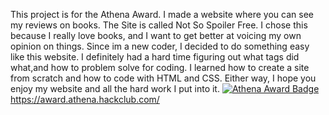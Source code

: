 This project is for the Athena Award. I made a website where you can see my reviews on books. The Site is called Not So Spoiler Free. I chose this because I really love books, and I want to get better at voicing my own opinion on things. Since im a new coder, I decided to do something easy like this website. I definitely had a hard time figuring out what tags did what,and how to problem solve for coding. I learned how to create a site from scratch and how to code with HTML and CSS. Either way, I hope you enjoy my website and all the hard work I put into it. 
[![Athena Award Badge](https://img.shields.io/endpoint?url=https%3A%2F%2Faward.athena.hackclub.com%2Fapi%2Fbadge)](https://award.athena.hackclub.com?utm_source=readme)
https://award.athena.hackclub.com/
